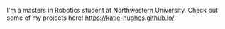 I'm a masters in Robotics student at Northwestern University. Check out some of my projects here! https://katie-hughes.github.io/

<!---
katie-hughes/katie-hughes is a ✨ special ✨ repository because its `README.md` (this file) appears on your GitHub profile.
You can click the Preview link to take a look at your changes.
--->
